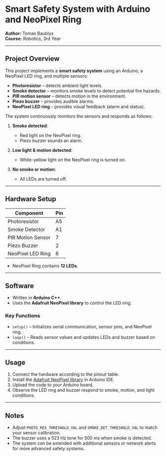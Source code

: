 # Smart Safety System with Arduino and NeoPixel Ring

**Author:** Tomas Baublys  
**Course:** Robotics, 3rd Year  

---

## Project Overview

This project implements a **smart safety system** using an Arduino, a NeoPixel LED ring, and multiple sensors:

- **Photoresistor** – detects ambient light levels.
- **Smoke detector** – monitors smoke levels to detect potential fire hazards.
- **PIR motion sensor** – detects motion in the environment.
- **Piezo buzzer** – provides audible alarms.
- **NeoPixel LED ring** – provides visual feedback (alarm and status).

The system continuously monitors the sensors and responds as follows:

1. **Smoke detected**:  
   - Red light on the NeoPixel ring.  
   - Piezo buzzer sounds an alarm.

2. **Low light & motion detected**:  
   - White-yellow light on the NeoPixel ring is turned on.

3. **No smoke or motion**:  
   - All LEDs are turned off.

---

## Hardware Setup

| Component              | Pin       |
|------------------------|----------|
| Photoresistor           | A5       |
| Smoke Detector          | A1       |
| PIR Motion Sensor       | 7        |
| Piezo Buzzer            | 2        |
| NeoPixel LED Ring       | 6        |

- NeoPixel Ring contains **12 LEDs**.

---

## Software

- Written in **Arduino C++**.
- Uses the **Adafruit NeoPixel library** to control the LED ring.  

### Key Functions

- `setup()` – Initializes serial communication, sensor pins, and NeoPixel ring.  
- `loop()` – Reads sensor values and updates LEDs and buzzer based on conditions.

---

## Usage

1. Connect the hardware according to the pinout table.
2. Install the [Adafruit NeoPixel library](https://github.com/adafruit/Adafruit_NeoPixel) in Arduino IDE.
3. Upload the code to your Arduino board.
4. Observe the LED ring and buzzer respond to smoke, motion, and light conditions.

---

## Notes

- Adjust `PHOTO_RES_THRESHOLD_VAL` and `SMOKE_DET_THRESHOLD_VAL` to match your sensor calibration.
- The buzzer uses a 523 Hz tone for 500 ms when smoke is detected.
- The system can be extended with additional sensors or network alerts for more advanced safety systems.
